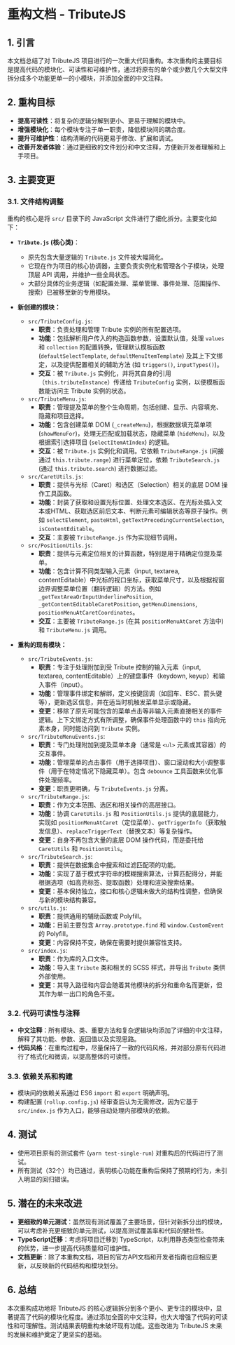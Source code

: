 # 重构文档 - TributeJS

## 1. 引言

本文档总结了对 TributeJS 项目进行的一次重大代码重构。本次重构的主要目标是提高代码的模块化、可读性和可维护性，通过将原有的单个或少数几个大型文件拆分成多个功能更单一的小模块，并添加全面的中文注释。

## 2. 重构目标

*   **提高可读性**：将复杂的逻辑分解到更小、更易于理解的模块中。
*   **增强模块化**：每个模块专注于单一职责，降低模块间的耦合度。
*   **提升可维护性**：结构清晰的代码更易于修改、扩展和调试。
*   **改善开发者体验**：通过更细致的文件划分和中文注释，方便新开发者理解和上手项目。

## 3. 主要变更

### 3.1. 文件结构调整

重构的核心是将 `src/` 目录下的 JavaScript 文件进行了细化拆分。主要变化如下：

*   **`Tribute.js` (核心类)**：
    *   原先包含大量逻辑的 `Tribute.js` 文件被大幅简化。
    *   它现在作为项目的核心协调器，主要负责实例化和管理各个子模块，处理顶层 API 调用，并维护一些全局状态。
    *   大部分具体的业务逻辑（如配置处理、菜单管理、事件处理、范围操作、搜索）已被移至新的专用模块。

*   **新创建的模块：**
    *   `src/TributeConfig.js`:
        *   **职责**：负责处理和管理 Tribute 实例的所有配置选项。
        *   **功能**：包括解析用户传入的构造函数参数，设置默认值，处理 `values` 和 `collection` 的配置转换，管理默认模板函数 (`defaultSelectTemplate`, `defaultMenuItemTemplate`) 及其上下文绑定，以及提供配置相关的辅助方法 (如 `triggers()`, `inputTypes()`)。
        *   **交互**：被 `Tribute.js` 实例化，并将其自身的引用（`this.tributeInstance`）传递给 `TributeConfig` 实例，以便模板函数能访问主 Tribute 实例的状态。
    *   `src/TributeMenu.js`:
        *   **职责**：管理提及菜单的整个生命周期，包括创建、显示、内容填充、隐藏和项目选择。
        *   **功能**：包含创建菜单 DOM (`_createMenu`)，根据数据填充菜单项 (`showMenuFor`)，处理无匹配或加载状态，隐藏菜单 (`hideMenu`)，以及根据索引选择项目 (`selectItemAtIndex`) 的逻辑。
        *   **交互**：被 `Tribute.js` 实例化和调用。它依赖 `TributeRange.js` (间接通过 `this.tribute.range`) 进行菜单定位，依赖 `TributeSearch.js` (通过 `this.tribute.search`) 进行数据过滤。
    *   `src/CaretUtils.js`:
        *   **职责**：提供与光标（Caret）和选区（Selection）相关的底层 DOM 操作工具函数。
        *   **功能**：封装了获取和设置光标位置、处理文本选区、在光标处插入文本或HTML、获取选区前后文本、判断元素可编辑状态等原子操作。例如 `selectElement`, `pasteHtml`, `getTextPrecedingCurrentSelection`, `isContentEditable`。
        *   **交互**：主要被 `TributeRange.js` 作为实现细节调用。
    *   `src/PositionUtils.js`:
        *   **职责**：提供与元素定位相关的计算函数，特别是用于精确定位提及菜单。
        *   **功能**：包含计算不同类型输入元素（input, textarea, contentEditable）中光标的视口坐标，获取菜单尺寸，以及根据视窗边界调整菜单位置（翻转逻辑）的方法。例如 `_getTextAreaOrInputUnderlinePosition`, `_getContentEditableCaretPosition`, `getMenuDimensions`, `positionMenuAtCaretCoordinates`。
        *   **交互**：主要被 `TributeRange.js` (在其 `positionMenuAtCaret` 方法中) 和 `TributeMenu.js` 调用。

*   **重构的现有模块：**
    *   `src/TributeEvents.js`:
        *   **职责**：专注于处理附加到受 Tribute 控制的输入元素（input, textarea, contentEditable）上的键盘事件（keydown, keyup）和输入事件（input）。
        *   **功能**：管理事件绑定和解绑，定义按键回调（如回车、ESC、箭头键等），更新选区信息，并在适当时机触发菜单显示或隐藏。
        *   **变更**：移除了原先可能包含的菜单点击等非输入元素直接相关的事件逻辑。上下文绑定方式有所调整，确保事件处理函数中的 `this` 指向元素本身，同时能访问到 `Tribute` 实例。
    *   `src/TributeMenuEvents.js`:
        *   **职责**：专门处理附加到提及菜单本身（通常是 `<ul>` 元素或其容器）的交互事件。
        *   **功能**：管理菜单的点击事件（用于选择项目）、窗口滚动和大小调整事件（用于在特定情况下隐藏菜单）。包含 `debounce` 工具函数来优化事件处理频率。
        *   **变更**：职责更明确，与 `TributeEvents.js` 分离。
    *   `src/TributeRange.js`:
        *   **职责**：作为文本范围、选区和相关操作的高层接口。
        *   **功能**：协调 `CaretUtils.js` 和 `PositionUtils.js` 提供的底层能力，实现如 `positionMenuAtCaret`（定位菜单）、`getTriggerInfo`（获取触发信息）、`replaceTriggerText`（替换文本）等复杂操作。
        *   **变更**：自身不再包含大量的底层 DOM 操作代码，而是委托给 `CaretUtils` 和 `PositionUtils`。
    *   `src/TributeSearch.js`:
        *   **职责**：提供在数据集合中搜索和过滤匹配项的功能。
        *   **功能**：实现了基于模式字符串的模糊搜索算法，计算匹配得分，并能根据选项（如高亮标签、提取函数）处理和渲染搜索结果。
        *   **变更**：基本保持独立，接口和核心逻辑未做大的结构性调整，但确保与新的模块结构兼容。
    *   `src/utils.js`:
        *   **职责**：提供通用的辅助函数或 Polyfill。
        *   **功能**：目前主要包含 `Array.prototype.find` 和 `window.CustomEvent` 的 Polyfill。
        *   **变更**：内容保持不变，确保在需要时提供兼容性支持。
    *   `src/index.js`:
        *   **职责**：作为库的入口文件。
        *   **功能**：导入主 `Tribute` 类和相关的 SCSS 样式，并导出 `Tribute` 类供外部使用。
        *   **变更**：其导入路径和内容会随着其他模块的拆分和重命名而更新，但其作为单一出口的角色不变。

### 3.2. 代码可读性与注释

*   **中文注释**：所有模块、类、重要方法和复杂逻辑块均添加了详细的中文注释，解释了其功能、参数、返回值以及实现思路。
*   **代码风格**：在重构过程中，尽量保持了一致的代码风格，并对部分原有代码进行了格式化和微调，以提高整体的可读性。

### 3.3. 依赖关系和构建

*   模块间的依赖关系通过 ES6 `import` 和 `export` 明确声明。
*   构建配置 (`rollup.config.js`) 经审查后认为无需修改，因为它基于 `src/index.js` 作为入口，能够自动处理内部模块的依赖。

## 4. 测试

*   使用项目原有的测试套件 (`yarn test-single-run`) 对重构后的代码进行了测试。
*   所有测试（32个）均已通过，表明核心功能在重构后保持了预期的行为，未引入明显的回归错误。

## 5. 潜在的未来改进

*   **更细致的单元测试**：虽然现有测试覆盖了主要场景，但针对新拆分出的模块，可以考虑补充更细致的单元测试，以提高测试覆盖率和代码的健壮性。
*   **TypeScript迁移**：考虑将项目迁移到 TypeScript，以利用静态类型检查带来的优势，进一步提高代码质量和可维护性。
*   **文档更新**：除了本重构文档，项目的官方API文档和开发者指南也应相应更新，以反映新的代码结构和模块划分。

## 6. 总结

本次重构成功地将 TributeJS 的核心逻辑拆分到多个更小、更专注的模块中，显著提高了代码的模块化程度。通过添加全面的中文注释，也大大增强了代码的可读性和可理解性。测试结果表明重构未破坏现有功能。这些改进为 TributeJS 未来的发展和维护奠定了更坚实的基础。
